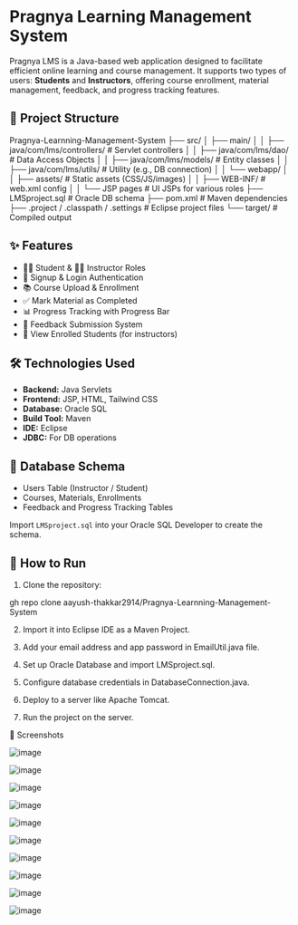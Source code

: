 # Pragnya Learning Management System

Pragnya LMS is a Java-based web application designed to facilitate efficient online learning and course management. It supports two types of users: **Students** and **Instructors**, offering course enrollment, material management, feedback, and progress tracking features.

## 📁 Project Structure

Pragnya-Learnning-Management-System
├── src/
│ ├── main/
│ │ ├── java/com/lms/controllers/ # Servlet controllers
│ │ ├── java/com/lms/dao/ # Data Access Objects
│ │ ├── java/com/lms/models/ # Entity classes
│ │ ├── java/com/lms/utils/ # Utility (e.g., DB connection)
│ │ └── webapp/
│ │ ├── assets/ # Static assets (CSS/JS/images)
│ │ ├── WEB-INF/ # web.xml config
│ │ └── JSP pages # UI JSPs for various roles
├── LMSproject.sql # Oracle DB schema
├── pom.xml # Maven dependencies
├── .project / .classpath / .settings # Eclipse project files
└── target/ # Compiled output


## ✨ Features

- 👨‍🎓 Student & 👩‍🏫 Instructor Roles
- 🔐 Signup & Login Authentication
- 📚 Course Upload & Enrollment
- ✅ Mark Material as Completed
- 📊 Progress Tracking with Progress Bar
- 📝 Feedback Submission System
- 📂 View Enrolled Students (for instructors)

## 🛠️ Technologies Used

- **Backend:** Java Servlets
- **Frontend:** JSP, HTML, Tailwind CSS
- **Database:** Oracle SQL
- **Build Tool:** Maven
- **IDE:** Eclipse
- **JDBC:** For DB operations

## 🧱 Database Schema

- Users Table (Instructor / Student)
- Courses, Materials, Enrollments
- Feedback and Progress Tracking Tables

Import `LMSproject.sql` into your Oracle SQL Developer to create the schema.

## 🚀 How to Run

1. Clone the repository:
   
  gh repo clone aayush-thakkar2914/Pragnya-Learnning-Management-System

2.  Import it into Eclipse IDE as a Maven Project.

3. Add your email address and app password in EmailUtil.java file.  

4. Set up Oracle Database and import LMSproject.sql.

5. Configure database credentials in DatabaseConnection.java.

6. Deploy to a server like Apache Tomcat.

7. Run the project on the server.

📸 Screenshots

![image](https://github.com/user-attachments/assets/953da12e-5f62-4226-a3ca-6402d89f34c4)

![image](https://github.com/user-attachments/assets/5a9c40a7-7b2e-4e27-8b47-6b7ba6ccb60b)

![image](https://github.com/user-attachments/assets/00bc90ae-b793-41e7-b43d-998cb3d6637f)

![image](https://github.com/user-attachments/assets/3fa2a204-3737-443c-abc4-a8f5e4c45b8b)

![image](https://github.com/user-attachments/assets/2513ff4f-4a72-4fbe-b791-0e3fa1420c14)

![image](https://github.com/user-attachments/assets/dd20e765-9fc5-4e69-8a2d-cb1e39c0cad9)

![image](https://github.com/user-attachments/assets/a663641d-09d1-405c-84fd-7fcc654a3e25)

![image](https://github.com/user-attachments/assets/46840b20-5908-4654-860d-85c89528a7e6)

![image](https://github.com/user-attachments/assets/eda0b8b2-eb39-4fd5-8aab-65cc5ae495df)

![image](https://github.com/user-attachments/assets/ca7e2584-008c-4691-ba82-141cbbbf19a3)





